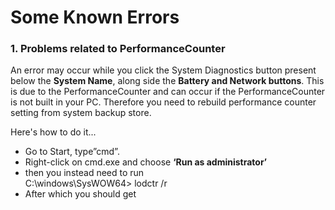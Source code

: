 Some Known Errors
=================

### 1. Problems related to PerformanceCounter

An error may occur while you click the System Diagnostics button present
below the **System Name**, along side the **Battery and Network
buttons**. This is due to the PerformanceCounter and can occur if the
PerformanceCounter is not built in your PC. Therefore you need to
rebuild performance counter setting from system backup store.

Here's how to do it...

-   Go to Start, type”cmd”.
-   Right-click on cmd.exe and choose **‘Run as administrator’**
-   then you instead need to run \
     C:\\windows\\SysWOW64\> lodctr /r
-   After which you should get

